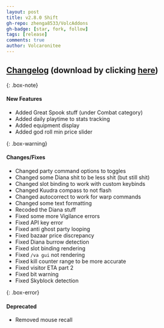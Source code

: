 ```yaml
---
layout: post
title: v2.8.0 Shift
gh-repo: zhenga8533/VolcAddons
gh-badge: [star, fork, follow]
tags: [release]
comments: true
author: Volcaronitee
---
```


## [Changelog](https://github.com/zhenga8533/VolcAddons/releases/tag/v2.8.0) (download by clicking [here](https://github.com/zhenga8533/VolcAddons/releases/download/v2.8.0/VolcAddons.zip))

{: .box-note}
#### New Features
- Added Great Spook stuff (under Combat category)
- Added daily playtime to stats tracking
- Added equipment display
- Added god roll min price slider

{: .box-warning}
#### Changes/Fixes
- Changed party command options to toggles
- Changed some Diana shit to be less shit (but still shit)
- Changed slot binding to work with custom keybinds
- Changed Kuudra compass to not flash
- Changed autocorrect to work for warp commands
- Changed some text formatting
- Recoded the Diana stuff
- Fixed some more Vigilance errors
- Fixed API key error
- Fixed anti ghost party looping
- Fixed bazaar price discrepancy
- Fixed Diana burrow detection
- Fixed slot binding rendering
- Fixed `/va gui` not rendering
- Fixed kill counter range to be more accurate
- Fixed visitor ETA part 2
- Fixed bit warning
- Fixed Skyblock detection

{: .box-error}
#### Deprecated
- Removed mouse recall
